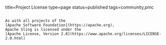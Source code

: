 title=Project License
type=page
status=published
tags=community,pmc
~~~~~~

As with all projects of the
[Apache Software Foundation](https://apache.org),
Apache Sling is licensed under the
[Apache License, Version 2.0](https://www.apache.org/licenses/LICENSE-2.0.html)
